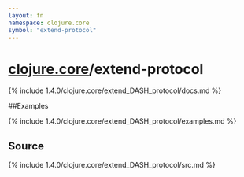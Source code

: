 ```yaml
---
layout: fn
namespace: clojure.core
symbol: "extend-protocol"
---
```


# [clojure.core](../)/extend-protocol

{% include 1.4.0/clojure.core/extend_DASH_protocol/docs.md %}

##Examples

{% include 1.4.0/clojure.core/extend_DASH_protocol/examples.md %}
## Source
{% include 1.4.0/clojure.core/extend_DASH_protocol/src.md %}

